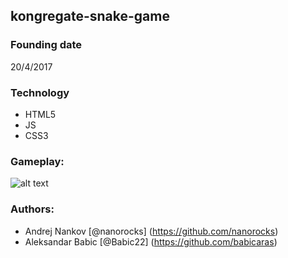 ## kongregate-snake-game

### Founding date
20/4/2017

### Technology
+ HTML5
+ JS
+ CSS3

### Gameplay:
![alt text](https://github.com/nanorocks/snake-CanvasGamer/blob/master/Selection_001.png?raw=true)

### Authors:
* Andrej Nankov [@nanorocks] (https://github.com/nanorocks)
* Aleksandar Babic [@Babic22] (https://github.com/babicaras)
